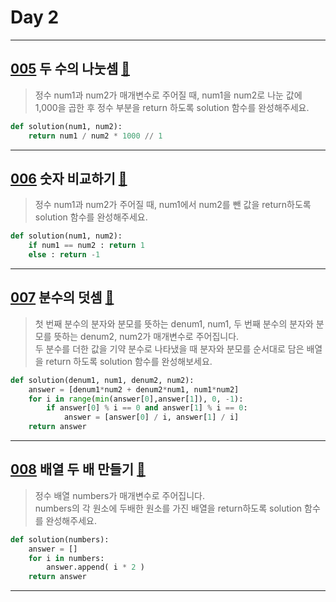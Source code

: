 # Day 2

---

## [005] 두 수의 나눗셈 [🔎][005]

> 정수 num1과 num2가 매개변수로 주어질 때, num1을 num2로 나눈 값에 1,000을 곱한 후 정수 부분을 return 하도록 solution 함수를 완성해주세요.

```python
def solution(num1, num2):
    return num1 / num2 * 1000 // 1
```

---

## [006] 숫자 비교하기 [🔎][006]

> 정수 num1과 num2가 주어질 때, num1에서 num2를 뺀 값을 return하도록 solution 함수를 완성해주세요.

```python
def solution(num1, num2):
    if num1 == num2 : return 1
    else : return -1
```

---

## [007] 분수의 덧셈 [🔎][007]

> 첫 번째 분수의 분자와 분모를 뜻하는 denum1, num1, 두 번째 분수의 분자와 분모를 뜻하는 denum2, num2가 매개변수로 주어집니다.  
> 두 분수를 더한 값을 기약 분수로 나타냈을 때 분자와 분모를 순서대로 담은 배열을 return 하도록 solution 함수를 완성해보세요.

```python
def solution(denum1, num1, denum2, num2):
    answer = [denum1*num2 + denum2*num1, num1*num2]
    for i in range(min(answer[0],answer[1]), 0, -1):
        if answer[0] % i == 0 and answer[1] % i == 0:
            answer = [answer[0] / i, answer[1] / i]
    return answer
```

---

## [008] 배열 두 배 만들기 [🔎][008]

> 정수 배열 numbers가 매개변수로 주어집니다.  
> numbers의 각 원소에 두배한 원소를 가진 배열을 return하도록 solution 함수를 완성해주세요.

```python
def solution(numbers):
    answer = []
    for i in numbers:
        answer.append( i * 2 )
    return answer
```

---

[005]: https://school.programmers.co.kr/learn/courses/30/lessons/120806
[006]: https://school.programmers.co.kr/learn/courses/30/lessons/120807
[007]: https://school.programmers.co.kr/learn/courses/30/lessons/120808
[008]: https://school.programmers.co.kr/learn/courses/30/lessons/120809
